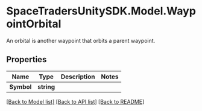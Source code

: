 # SpaceTradersUnitySDK.Model.WaypointOrbital
An orbital is another waypoint that orbits a parent waypoint.

## Properties

Name | Type | Description | Notes
------------ | ------------- | ------------- | -------------
**Symbol** | **string** |  | 

[[Back to Model list]](../README.md#documentation-for-models) [[Back to API list]](../README.md#documentation-for-api-endpoints) [[Back to README]](../README.md)

